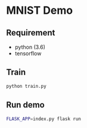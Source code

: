 # MNIST Demo

## Requirement

- python (3.6)
- tensorflow

## Train

```sh
python train.py
```

## Run demo

```sh
FLASK_APP=index.py flask run
```
